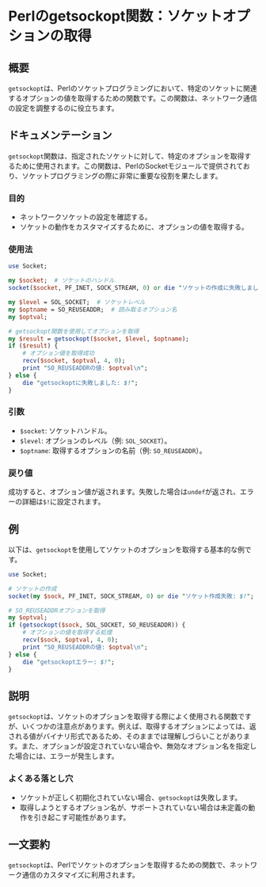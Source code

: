 <!--
Meta Description: # Perlのgetsockopt関数：ソケットオプションの取得 ## 概要 `getsockopt`は、Perlのソケットプログラミングにおいて、特定のソケットに関連するオプションの値を取得するための関数です。この関数は、ネットワーク通信の設定を調整するのに役立ちます。 ## ドキュメンテーション...
Meta Keywords: socket, getsockopt, optval, die, level
-->

# Perlのgetsockopt関数：ソケットオプションの取得

## 概要
`getsockopt`は、Perlのソケットプログラミングにおいて、特定のソケットに関連するオプションの値を取得するための関数です。この関数は、ネットワーク通信の設定を調整するのに役立ちます。

## ドキュメンテーション
`getsockopt`関数は、指定されたソケットに対して、特定のオプションを取得するために使用されます。この関数は、PerlのSocketモジュールで提供されており、ソケットプログラミングの際に非常に重要な役割を果たします。

### 目的
- ネットワークソケットの設定を確認する。
- ソケットの動作をカスタマイズするために、オプションの値を取得する。

### 使用法
```perl
use Socket;

my $socket;  # ソケットのハンドル
socket($socket, PF_INET, SOCK_STREAM, 0) or die "ソケットの作成に失敗しました: $!";

my $level = SOL_SOCKET;  # ソケットレベル
my $optname = SO_REUSEADDR;  # 読み取るオプション名
my $optval;

# getsockopt関数を使用してオプションを取得
my $result = getsockopt($socket, $level, $optname);
if ($result) {
    # オプション値を取得成功
    recv($socket, $optval, 4, 0);
    print "SO_REUSEADDRの値: $optval\n";
} else {
    die "getsockoptに失敗しました: $!";
}
```

### 引数
- `$socket`: ソケットハンドル。
- `$level`: オプションのレベル（例: `SOL_SOCKET`）。
- `$optname`: 取得するオプションの名前（例: `SO_REUSEADDR`）。

### 戻り値
成功すると、オプション値が返されます。失敗した場合は`undef`が返され、エラーの詳細は`$!`に設定されます。

## 例
以下は、`getsockopt`を使用してソケットのオプションを取得する基本的な例です。

```perl
use Socket;

# ソケットの作成
socket(my $sock, PF_INET, SOCK_STREAM, 0) or die "ソケット作成失敗: $!";

# SO_REUSEADDRオプションを取得
my $optval;
if (getsockopt($sock, SOL_SOCKET, SO_REUSEADDR)) {
    # オプションの値を取得する処理
    recv($sock, $optval, 4, 0);
    print "SO_REUSEADDRの値: $optval\n";
} else {
    die "getsockoptエラー: $!";
}
```

## 説明
`getsockopt`は、ソケットのオプションを取得する際によく使用される関数ですが、いくつかの注意点があります。例えば、取得するオプションによっては、返される値がバイナリ形式であるため、そのままでは理解しづらいことがあります。また、オプションが設定されていない場合や、無効なオプション名を指定した場合には、エラーが発生します。

### よくある落とし穴
- ソケットが正しく初期化されていない場合、`getsockopt`は失敗します。
- 取得しようとするオプション名が、サポートされていない場合は未定義の動作を引き起こす可能性があります。

## 一文要約
`getsockopt`は、Perlでソケットのオプションを取得するための関数で、ネットワーク通信のカスタマイズに利用されます。